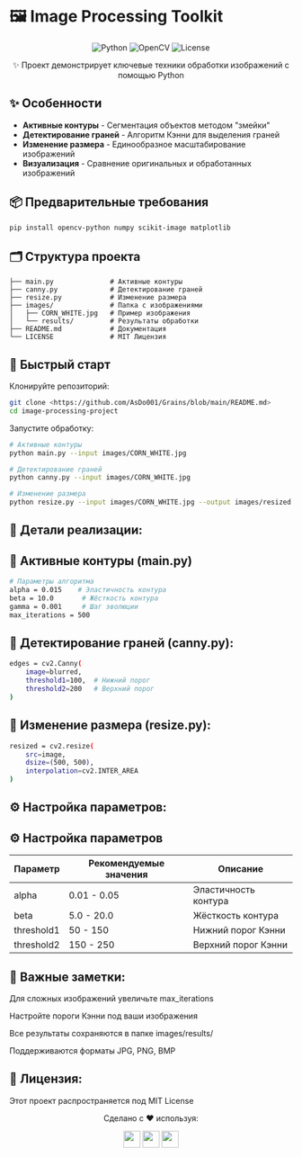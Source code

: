 # 🖼️ Image Processing Toolkit

<div align="center">
  <img src="https://img.shields.io/badge/Python-3.8%2B-blue?logo=python" alt="Python">
  <img src="https://img.shields.io/badge/OpenCV-4.7.0-brightgreen?logo=opencv" alt="OpenCV">
  <img src="https://img.shields.io/badge/License-MIT-yellow" alt="License">
</div>

<p align="center">
✨ Проект демонстрирует ключевые техники обработки изображений с помощью Python
</p>

## ✨ Особенности
- **Активные контуры** - Сегментация объектов методом "змейки"
- **Детектирование граней** - Алгоритм Кэнни для выделения граней
- **Изменение размера** - Единообразное масштабирование изображений
- **Визуализация** - Сравнение оригинальных и обработанных изображений

## 📦 Предварительные требования
```bash
pip install opencv-python numpy scikit-image matplotlib
```
## 🗂️  Структура проекта
```
├── main.py              # Активные контуры
├── canny.py             # Детектирование граней
├── resize.py            # Изменение размера
├── images/              # Папка с изображениями
│   ├── CORN_WHITE.jpg   # Пример изображения
│   └── results/         # Результаты обработки
├── README.md            # Документация
└── LICENSE              # MIT Лицензия
```

## 🚀 Быстрый старт
Клонируйте репозиторий:
```bash
git clone <https://github.com/AsDo001/Grains/blob/main/README.md>
cd image-processing-project
```
Запустите обработку:
```bash
# Активные контуры
python main.py --input images/CORN_WHITE.jpg

# Детектирование граней
python canny.py --input images/CORN_WHITE.jpg

# Изменение размера
python resize.py --input images/CORN_WHITE.jpg --output images/resized.jpg
```
## 🧠 Детали реализации:
## 🔵 Активные контуры (main.py)
```bash
# Параметры алгоритма
alpha = 0.015    # Эластичность контура
beta = 10.0       # Жёсткость контура
gamma = 0.001     # Шаг эволюции
max_iterations = 500
```
## 🔶 Детектирование граней (canny.py):
```bash
edges = cv2.Canny(
    image=blurred, 
    threshold1=100,  # Нижний порог
    threshold2=200   # Верхний порог
)
```
## 🔷 Изменение размера (resize.py):
```bash
resized = cv2.resize(
    src=image, 
    dsize=(500, 500), 
    interpolation=cv2.INTER_AREA
)
```
## ⚙️ Настройка параметров:
## ⚙️ Настройка параметров

| Параметр     | Рекомендуемые значения | Описание                |
|--------------|-----------------------|-------------------------|
| alpha        | 0.01 - 0.05           | Эластичность контура    |
| beta         | 5.0 - 20.0            | Жёсткость контура       |
| threshold1   | 50 - 150              | Нижний порог Кэнни      |
| threshold2   | 150 - 250             | Верхний порог Кэнни     |

## 📌 Важные заметки:
Для сложных изображений увеличьте max_iterations

Настройте пороги Кэнни под ваши изображения

Все результаты сохраняются в папке images/results/

Поддерживаются форматы JPG, PNG, BMP

## 📜 Лицензия:
Этот проект распространяется под MIT License

<div align="center"> <p>Сделано с ❤️ используя:</p> <img src="https://img.shields.io/badge/OpenCV-FF0000?logo=opencv&logoColor=white" height="30"> <img src="https://img.shields.io/badge/Python-3776AB?logo=python&logoColor=white" height="30"> <img src="https://img.shields.io/badge/NumPy-013243?logo=numpy&logoColor=white" height="30"> </div> 



